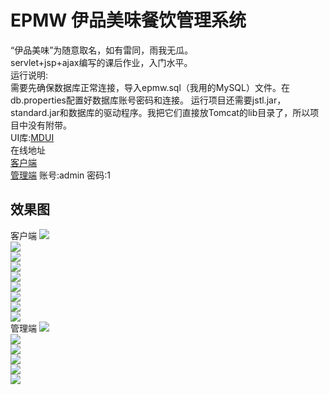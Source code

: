 # EPMW 伊品美味餐饮管理系统
“伊品美味”为随意取名，如有雷同，雨我无瓜。  
servlet+jsp+ajax编写的课后作业，入门水平。  
运行说明:  
需要先确保数据库正常连接，导入epmw.sql（我用的MySQL）文件。在db.properties配置好数据库账号密码和连接。
运行项目还需要jstl.jar，standard.jar和数据库的驱动程序。我把它们直接放Tomcat的lib目录了，所以项目中没有附带。  
UI库:[MDUI](https://www.mdui.org/)  
在线地址  
[客户端](http://193.112.128.180:8080/epmw/)  
[管理端](http://193.112.128.180:8080/epmw/admin.jsp) 账号:admin 密码:1
## 效果图
客户端
![](https://raw.githubusercontent.com/Coyamo/EPMW/master/screenshot/1.png)  
![](https://raw.githubusercontent.com/Coyamo/EPMW/master/screenshot/2.png)  
![](https://raw.githubusercontent.com/Coyamo/EPMW/master/screenshot/3.png)  
![](https://raw.githubusercontent.com/Coyamo/EPMW/master/screenshot/4.png)  
![](https://raw.githubusercontent.com/Coyamo/EPMW/master/screenshot/5.png)  
![](https://raw.githubusercontent.com/Coyamo/EPMW/master/screenshot/6.png)  
![](https://raw.githubusercontent.com/Coyamo/EPMW/master/screenshot/7.png)  
![](https://raw.githubusercontent.com/Coyamo/EPMW/master/screenshot/8.png)  
![](https://raw.githubusercontent.com/Coyamo/EPMW/master/screenshot/9.png)  
管理端
![](https://raw.githubusercontent.com/Coyamo/EPMW/master/screenshot/10.png)  
![](https://raw.githubusercontent.com/Coyamo/EPMW/master/screenshot/11.png)  
![](https://raw.githubusercontent.com/Coyamo/EPMW/master/screenshot/12.png)  
![](https://raw.githubusercontent.com/Coyamo/EPMW/master/screenshot/13.png)  
![](https://raw.githubusercontent.com/Coyamo/EPMW/master/screenshot/14.png)  
![](https://raw.githubusercontent.com/Coyamo/EPMW/master/screenshot/15.png) 


